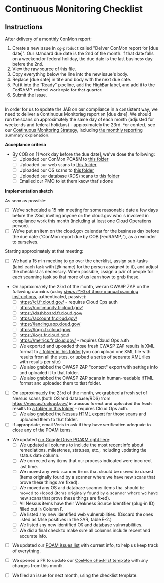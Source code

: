 # Continuous Monitoring Checklist

## Instructions

After delivery of a monthly ConMon report:

1. Create a new issue in `cg-product` called "Deliver ConMon report for [due date]". Our standard due date is the 2nd of the month. If that date falls on a weekend or federal holiday, the due date is the last business day before the 2nd.
1. View the raw source of this file.
1. Copy everything below the line into the new issue's body.
1. Replace [due date] in title and body with the next due date.
1. Put it into the "Ready" pipeline, add the HighBar label, and add it to the FedRAMP-related-work epic for that quarter.
1. Submit the issue.

---

In order for us to update the JAB on our compliance in a consistent way, we need to deliver a Continuous Monitoring report on [due date]. We should run the scans on approximately the same day of each month (adjusted for weekends and federal holidays) - approximately the 23rd. For context, see our [Continuous Monitoring Strategy](https://cloud.gov/docs/ops/continuous-monitoring/), including [the monthly reporting summary explanation](https://cloud.gov/docs/ops/continuous-monitoring/#monthly-reporting-summary).

**Acceptance criteria**

* By COB on [1 work day before the due date], we've done the following:
	-  [ ] Uploaded our ConMon POA&M to [this folder](https://community.max.gov/pages/viewpage.action?pageId=1034682621)
	-  [ ] Uploaded our web scans to [this folder](https://community.max.gov/display/FedRAMPExternal/GSA+18F+Cloud.gov+Web+Scans)
	-  [ ] Uploaded our OS scans to [this folder](https://community.max.gov/pages/viewpage.action?pageId=1034682662)
	-  [ ] Uploaded our database (RDS) scans to [this folder](https://community.max.gov/pages/viewpage.action?pageId=1034682662)
	-  [ ] Emailed our PMO to let them know that's done

**Implementation sketch**

As soon as possible:

- [ ] We've scheduled a 15 min meeting for some reasonable date a few days before the 23rd, inviting anyone on the cloud.gov who is involved in compliance work this month (including at least one Cloud Operations person).
- [ ] We've put an item on the cloud.gov calendar for the business day before the due date ("ConMon report due by COB [FedRAMP]"), as a reminder to ourselves.

Starting approximately at that meeting:

- [ ] We had a 15 min meeting to go over the checklist, assign sub-tasks (label each task with [@-name] for the person assigned to it), and adjust the checklist as necessary. When possible, assign a pair of people for each scanning task so that more of us learn how to grab these.

* On approximately the 23rd of the month, we ran OWASP ZAP on the following domains (using [steps #1-6 of these manual scanning instructions](https://pages.18f.gov/before-you-ship/security/dynamic-scanning/#manual-scanning), authenticated, passive):
	- [ ] https://ci.fr.cloud.gov/ - requires Cloud Ops auth
	- [ ] https://community.fr.cloud.gov/	
	- [ ] https://dashboard.fr.cloud.gov/
	- [ ] https://account.fr.cloud.gov/
	- [ ] https://landing.app.cloud.gov/
	- [ ] https://login.fr.cloud.gov/
	- [ ] https://logs.fr.cloud.gov/
	- [ ] https://metrics.fr.cloud.gov/ - requires Cloud Ops auth
	- [ ] We exported and uploaded those fresh OWASP ZAP results in XML format to [a folder in this folder](https://drive.google.com/drive/u/0/folders/0B5fn0WMJaYDnaFdCak5WNWRGb1U) (you can upload one XML file with results from all the sites, or upload a series of separate XML files with results per site).
	- [ ] We also grabbed the OWASP ZAP "context" export with settings info and uploaded it to that folder.
	- [ ] We also grabbed the OWASP ZAP scans in human-readable HTML format and uploaded them to that folder.

- [ ] On approximately the 23rd of the month, we grabbed a fresh set of Nessus scans (both OS and database/RDS) from https://nessus.fr.cloud.gov/ in .nessus format and uploaded the fresh results to [a folder in this folder](https://drive.google.com/drive/u/0/folders/0B5fn0WMJaYDnaFdCak5WNWRGb1U) - requires Cloud Ops auth.
	- [ ] We also grabbed the [Nessus HTML export](https://docs.tenable.com/nessus/6_8/Content/Exported_Results.htm) for those scans and uploaded them to that folder.

- [ ] If appropriate, email Veris to ask if they have verification adequate to close any of the POAM items.

* We updated [our Google Drive POA&M right here](https://docs.google.com/spreadsheets/d/16igVl8cD3SqeX5_SOn5Su34KmwMRnP20gPbfQlqIwfM/edit#gid=1701775784):
	- [ ] We updated all columns to include the most recent info about remediations, milestones, statuses, etc., including updating the status date column.
	- [ ] We corrected any items that our process indicated were incorrect last time.
	- [ ] We moved any web scanner items that should be moved to closed (items originally found by a scanner where we have new scans that prove these things are fixed).
	- [ ] We moved any OS and database scanner items that should be moved to closed (items originally found by a scanner where we have new scans that prove these things are fixed).
	- [ ] All Nessus items have their Weakness Source Identifier (plug-in ID) filled out in Column F.
	- [ ] We listed any new identified web vulnerabilities. (Discard the ones listed as false positives in the SAR, table E-2.)
	- [ ] We listed any new identified OS and database vulnerabilities.
	- [ ] We did a final check to make sure all columns include recent and accurate info.

- [ ] We updated our [POAM issues list](https://github.com/18F/cg-product/labels/POAM) with current info, to help us keep track of everything.

- [ ] We opened a PR to update our [ConMon checklist template](https://github.com/18F/cg-product/blob/master/ConMonChecklist.md) with any changes from this month.

- [ ] We filed an issue for next month, using the checklist template.
